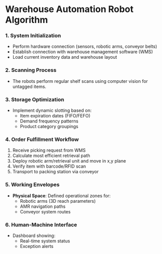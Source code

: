 # Warehouse Automation Robot Algorithm

### 1. System Initialization
- Perform hardware connection (sensors, robotic arms, conveyor belts)
- Establish connection with warehouse management software (WMS)
- Load current inventory data and warehouse layout

### 2. Scanning Process
- The robots perform regular shelf scans using computer vision for untagged items.


### 3. Storage Optimization
- Implement dynamic slotting based on:
  - Item expiration dates (FIFO/FEFO)
  - Demand frequency patterns
  - Product category groupings

### 4. Order Fulfillment Workflow
1. Receive picking request from WMS
2. Calculate most efficient retrieval path
3. Deploy robotic arm/retrieval unit and move in x,y plane
4. Verify item with barcode/RFID scan
5. Transport to packing station via conveyor

### 5. Working Envelopes
- **Physical Space**: Defined operational zones for:
  - Robotic arms (3D reach parameters)
  - AMR navigation paths
  - Conveyor system routes

### 6. Human-Machine Interface
- Dashboard showing:
  - Real-time system status
  - Exception alerts
